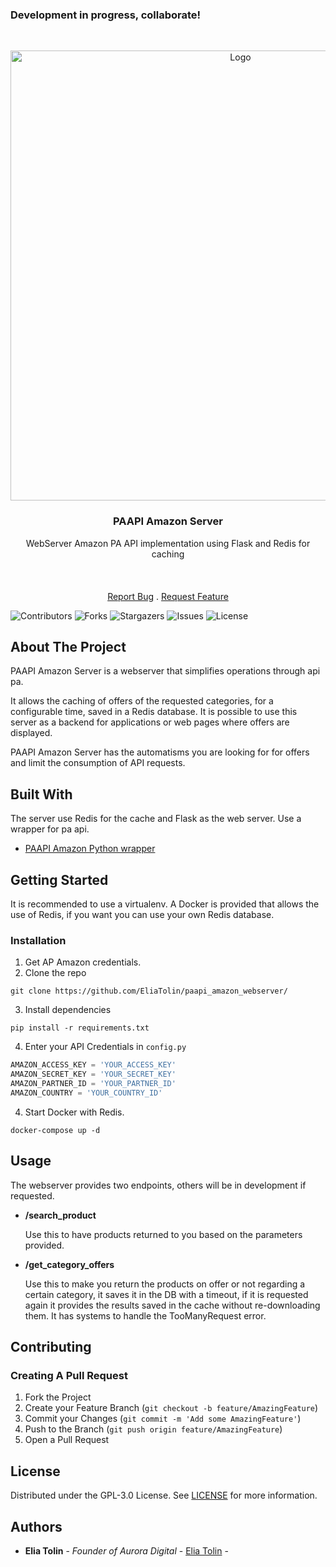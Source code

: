 ###  Development in progress, collaborate!
<br/>
<p align="center">
  <a href="https://github.com/EliaTolin/paapi_amazon_webserver">
    <img src="https://user-images.githubusercontent.com/60351315/197600582-6d538b00-eaf7-4975-a457-d89b1df543a5.png" alt="Logo" width="720">
  </a>

  <h3 align="center">PAAPI Amazon Server</h3>

  <p align="center">
    WebServer Amazon PA API implementation using Flask and Redis for caching
    <br/>
    <br/>
    <br/>
    <br/>
    <a href="https://github.com/EliaTolin/paapi_amazon_webserver/issues">Report Bug</a>
    .
    <a href="https://github.com/EliaTolin/paapi_amazon_webserver/issues">Request Feature</a>
  </p>
</p>

![Contributors](https://img.shields.io/github/contributors/EliaTolin/paapi_amazon_webserver?color=dark-green) ![Forks](https://img.shields.io/github/forks/EliaTolin/paapi_amazon_webserver?style=social) ![Stargazers](https://img.shields.io/github/stars/EliaTolin/paapi_amazon_webserver?style=social) ![Issues](https://img.shields.io/github/issues/EliaTolin/paapi_amazon_webserver) ![License](https://img.shields.io/github/license/EliaTolin/paapi_amazon_webserver) 

## About The Project

PAAPI Amazon Server is a webserver that simplifies operations through api pa.

 It allows the caching of offers of the requested categories, for a configurable time, saved in a Redis database.
It is possible to use this server as a backend for applications or web pages where offers are displayed.

PAAPI Amazon Server has the automatisms you are looking for for offers and limit the consumption of API requests.

## Built With

The server use Redis for the cache and Flask as the web server.
Use a wrapper for pa api.

* [PAAPI Amazon Python wrapper](https://github.com/sergioteula/python-amazon-paapi)

## Getting Started

It is recommended to use a virtualenv.
A Docker is provided that allows the use of Redis, if you want you can use your own Redis database.

### Installation

1. Get AP Amazon credentials.
2. Clone the repo

```shell
git clone https://github.com/EliaTolin/paapi_amazon_webserver/
```

3. Install dependencies

```shell
pip install -r requirements.txt
```

4. Enter your API Credentials in `config.py`

```py
AMAZON_ACCESS_KEY = 'YOUR_ACCESS_KEY'
AMAZON_SECRET_KEY = 'YOUR_SECRET_KEY'
AMAZON_PARTNER_ID = 'YOUR_PARTNER_ID'
AMAZON_COUNTRY = 'YOUR_COUNTRY_ID'
```

4. Start Docker with Redis.

```shell
docker-compose up -d
```

## Usage

The webserver provides two endpoints, others will be in development if requested.
- **/search_product**

	Use this to have products returned to you based on the parameters provided.


- **/get_category_offers**

	Use this to make you return the products on offer or not regarding a certain category, it saves it in the DB with a timeout, if it is requested 	again it provides the results saved in the cache without re-downloading them. It has systems to handle the TooManyRequest error.

## Contributing

### Creating A Pull Request

1. Fork the Project
2. Create your Feature Branch (`git checkout -b feature/AmazingFeature`)
3. Commit your Changes (`git commit -m 'Add some AmazingFeature'`)
4. Push to the Branch (`git push origin feature/AmazingFeature`)
5. Open a Pull Request

## License

Distributed under the GPL-3.0 License. See [LICENSE](https://github.com/EliaTolin/paapi_amazon_webserver/blob/master/LICENSE) for more information.

## Authors

* **Elia Tolin** - *Founder of Aurora Digital* - [Elia Tolin](https://github.com/EliaTolin/) -
